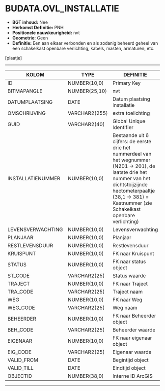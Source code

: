 ﻿# BUDATA.OVL_INSTALLATIE


* __BGT inhoud:__ Nee
* __Herkomst Definitie:__ PNH
* __Positionele nauwkeurigheid:__ nvt
* __Geometrie:__ Geen
* __Definitie:__ Een aan elkaar verbonden en als zodanig beheerd geheel van een schakelkast openbare verlichting, kabels, masten, armaturen, etc.

[plaatje]

***

|KOLOM                           	|TYPE          	|DEFINITIE|
|------                          	|----          	|-----    |
|ID                              	|NUMBER(10,0)  	|Primary Key|
|BITMAPANGLE                     	|NUMBER(25,10) 	|nvt|
|DATUMPLAATSING                  	|DATE          	|Datum plaatsing installatie|
|OMSCHRIJVING                    	|VARCHAR2(255) 	|extra toelichting|
|GUID                            	|VARCHAR2(40)  	|Global Unique Identifier|
|INSTALLATIENUMMER               	|NUMBER(10,0)  	|Bestaande uit 6 cijfers: de eerste drie het nummerdeel van het wegnummer (N201 -> 201), de laatste drie het nummer van het dichtstbijzijnde hectometerpaaltje (38,1 -> 381) = Kastnummer (zie Schakelkast openbare verlichting)|
|LEVENSVERWACHTING               	|NUMBER(10,0)  	|Levensverwachting|
|PLANJAAR                        	|NUMBER(10,0)  	|Planjaar|
|RESTLEVENSDUUR                  	|NUMBER(10,0)  	|Restlevensduur|
|KRUISPUNT                       	|NUMBER(10,0)  	|FK naar Kruispunt|
|STATUS                          	|NUMBER(10,0)  	|FK naar status object|
|ST_CODE                         	|VARCHAR2(25)  	|Status waarde|
|TRAJECT                         	|NUMBER(10,0)  	|FK naar Traject|
|TRA_CODE                        	|VARCHAR2(25)  	|Traject naam|
|WEG                             	|NUMBER(10,0)  	|FK naar Weg|
|WEG_CODE                        	|VARCHAR2(25)  	|Weg naam|
|BEHEERDER                       	|NUMBER(10,0)  	|FK naar Beheerder object|
|BEH_CODE                        	|VARCHAR2(25)  	|Beheerder waarde|
|EIGENAAR                        	|NUMBER(10,0)  	|FK naar eigenaar object|
|EIG_CODE                        	|VARCHAR2(25)  	|Eigenaar waarde|
|VALID_FROM                      	|DATE          	|Begintijd object|
|VALID_TILL                      	|DATE          	|Eindtijd object|
|OBJECTID                        	|NUMBER(38,0)   |Interne ID ArcGIS|

***

